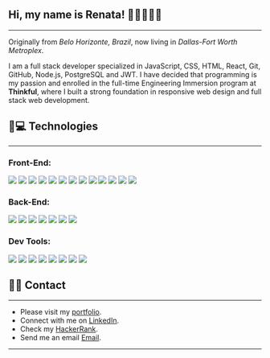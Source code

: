 ##   Hi, my name is Renata! 👩‍🦰👩‍💻🐶
<hr> 

Originally from _Belo Horizonte, Brazil_, now living in _Dallas-Fort Worth Metroplex_. 

I am a full stack developer specialized in JavaScript, CSS, HTML, React, Git, GitHub, Node.js, PostgreSQL and JWT. I have decided that programming is my passion and enrolled in the full-time Engineering Immersion program at **Thinkful**, where I built a strong foundation in responsive web design and full stack web development.


## 📌💻 Technologies
<hr> 

### Front-End:

![](https://img.shields.io/badge/CSS-informational?style=flat&logo=scss&logoColor=white&color=sucess)
![](https://img.shields.io/badge/Sass-informational?style=flat&logo=sass&logoColor=white&color=sucess)
![](https://img.shields.io/badge/jQuery-informational?style=flat&logo=jquery&logoColor=white&color=sucess)
![](https://img.shields.io/badge/HTML-informational?style=flat&logo=html5&logoColor=white&color=sucess)
![](https://img.shields.io/badge/JavaScript-informational?style=flat&logo=javascript&logoColor=white&color=sucess)
![](https://img.shields.io/badge/TypeScript-informational?style=flat&logo=TypeScript&logoColor=white&color=sucess)
![](https://img.shields.io/badge/Enzyme-informational?style=flat&logo=javascript&logoColor=white&color=sucess)
![](https://img.shields.io/badge/React-informational?style=flat&logo=react&logoColor=white&color=sucess)
![](https://img.shields.io/badge/ReactRouter-informational?style=flat&logo=react&logoColor=white&color=sucess)
![](https://img.shields.io/badge/Cypress.io-informational?style=flat&logo=cypress&chait&logoColor=white&color=sucess)
![](https://img.shields.io/badge/Ruby-informational?style=flat&logo=ruby&logoColor=white&color=sucess)
![](https://img.shields.io/badge/RubyOnRails-informational?style=flat&logo=ruby&logoColor=white&color=sucess)
![](https://img.shields.io/badge/Haml-informational?style=flat&logo=ruby&logoColor=white&color=sucess)

### Back-End:

![](https://img.shields.io/badge/PostgreSQL-informational?style=flat&logo=postgresql&logoColor=white&color=sucess)
![](https://img.shields.io/badge/Node-informational?style=flat&logo=node.js&logoColor=white&color=sucess)
![](https://img.shields.io/badge/Express-informational?style=flat&logo=express&logoColor=white&color=sucess)
![](https://img.shields.io/badge/JWT-informational?style=flat&logo=JSON&logoColor=white&color=sucess)
![](https://img.shields.io/badge/Mocha&Chai-informational?style=flat&logo=mocha&chait&logoColor=white&color=sucess)
![](https://img.shields.io/badge/Nodemon-informational?style=flat&logo=nodemon&logoColor=white&color=sucess)
![](https://img.shields.io/badge/Supertest-informational?style=flat&logo=npm&chait&logoColor=white&color=sucess)


### Dev Tools:

![](https://img.shields.io/badge/Git-informational?style=flat&logo=git&logoColor=white&color=sucess)
![](https://img.shields.io/badge/GitHub-informational?style=flat&logo=github&logoColor=white&color=sucess)
![](https://img.shields.io/badge/ChromeDevTools-informational?style=flat&logo=chromedevtools&logoColor=white&color=sucess)
![](https://img.shields.io/badge/Jester-informational?style=flat&logo=jester&logoColor=white&color=sucess)
![](https://img.shields.io/badge/TravisCli-informational?style=flat&logo=travis-cli&logoColor=white&color=sucess)
![](https://img.shields.io/badge/Heroku-informational?style=flat&logo=heroku&logoColor=white&color=sucess)
![](https://img.shields.io/badge/Vercel-informational?style=flat&logo=vercel&logoColor=white&color=sucess)
![](https://img.shields.io/badge/Netlify-informational?style=flat&logo=netlify&logoColor=white&color=sucess)

## 📌📇 Contact 
<hr> 

- Please visit my [portfolio](https://renatadickinson.netlify.app/).
- Connect with me on [LinkedIn](https://www.linkedin.com/in/renatafd/?locale=en_US).
- Check my [HackerRank](https://www.hackerrank.com/renata_dickinson?hr_r=1).
- Send me an email [Email](mailto:renata.f.dickinson@gmail.com?subject=[GitHub]).

<hr> 
